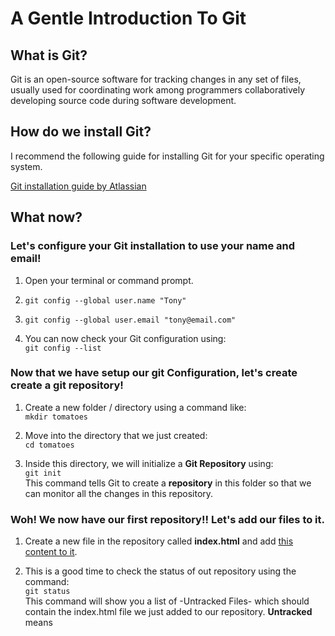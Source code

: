 # A Gentle Introduction To Git

## What is Git?

<p>Git is an open-source software for tracking changes in any set of files, usually used for coordinating work among programmers collaboratively developing source code during software development.</p>


## How do we install Git?
<p>I recommend the following guide for installing Git for your specific operating system.</p>

[Git installation guide by Atlassian](https://www.atlassian.com/git/tutorials/install-git "Install Git")

## What now?

### Let's configure your Git installation to use your name and email!

1. Open your terminal or command prompt.

2. `git config --global user.name "Tony"`

3. `git config --global user.email "tony@email.com"`

4. You can now check your Git configuration using:</br> 
`git config --list`

### Now that we have setup our git Configuration, let's create create a git repository!

1. Create a new folder / directory using a command like:</br> `mkdir tomatoes`

2. Move into the directory that we just created:</br> 
`cd tomatoes`

3. Inside this directory, we will initialize a <b>Git Repository</b> using: </br> `git init` </br>
This command tells Git to create a <b>repository</b> in this folder so that we can monitor all the changes in this repository.

### Woh! We now have our first repository!! Let's add our files to it.

1. Create a new file in the repository called <b>index.html</b> and add [this content to it](./index.html).

2. This is a good time to check the status of out repository using the command:</br> `git status`</br>
This command will show you a list of -Untracked Files- which should contain the index.html file we just added to our repository. <b>Untracked</b> means  